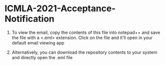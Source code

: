 # ICMLA-2021-Acceptance-Notification

1. To view the email, copy the contents of this file into notepad++ and save the file with a <.eml> extension.
Click on the file and it'll open in your default email viewing app

2. Alternatively, you can download the repository contents to your system and directly open the .eml file
